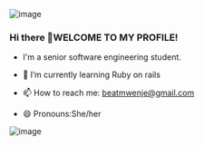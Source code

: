 ![image](https://github.com/beatricemwenje/beatricemwenje/assets/118349635/747cbacc-bc5f-4e8b-b2d9-0076a9acbec8)






### Hi there 👋WELCOME TO MY PROFILE!
- I'm a senior software engineering student. 
- 🌱 I’m currently learning Ruby on rails

- 📫 How to reach me: beatmwenje@gmail.com
- 😄 Pronouns:She/her


![image](https://github.com/beatricemwenje/beatricemwenje/assets/118349635/cb69c243-ea94-41cc-96e5-6763cde4a4d8)

